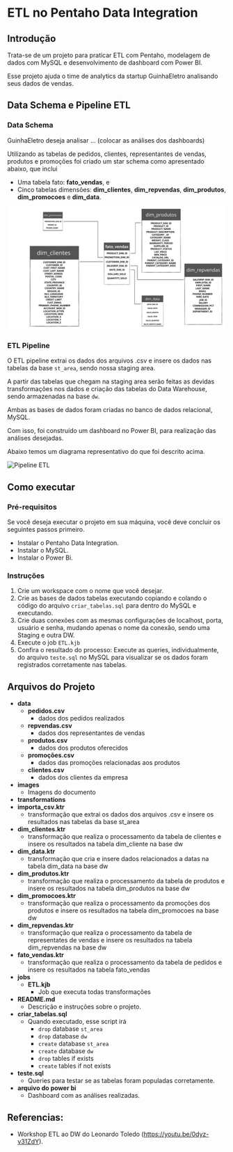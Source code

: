 # ETL no Pentaho Data Integration

## Introdução

Trata-se de um projeto para praticar ETL com Pentaho, modelagem de dados com MySQL e desenvolvimento de dashboard com Power BI.

Esse projeto ajuda o time de analytics da startup GuinhaEletro analisando seus dados de vendas.

## Data Schema e Pipeline ETL

### Data Schema

GuinhaEletro deseja analisar ... (colocar as análises dos dashboards)

Utilizando as tabelas de pedidos, clientes, representantes de vendas, produtos e promoções foi criado um star schema como apresentado abaixo, que inclui

- Uma tabela fato: **fato_vendas**, e 
- Cinco tabelas dimensões: **dim_clientes**, **dim_repvendas**, **dim_produtos**, **dim_promocoes** e **dim_data**.

![Star Schema UML](images/star_schema.png)

### ETL Pipeline

O ETL pipeline extrai os dados dos arquivos .csv e insere os dados nas tabelas da base `st_area`, sendo nossa staging area.

A partir das tabelas que chegam na staging area serão feitas as devidas transformações nos dados e criação das tabelas do Data Warehouse, sendo armazenadas na base `dw`.

Ambas as bases de dados foram criadas no  banco de dados relacional, MySQL.

Com isso, foi construído um dashboard no Power BI, para realização das análises desejadas.

Abaixo temos um diagrama representativo do que foi descrito acima.

![Pipeline ETL](images/Pipeline_ETL.jpg)

## Como executar

### Pré-requisitos

Se você deseja executar o projeto em sua máquina, você deve concluir os seguintes passos primeiro.

- Instalar o Pentaho Data Integration.
- Instalar o MySQL.
- Instalar o Power Bi.


### Instruções

1. Crie um workspace com o nome que você desejar.
2. Crie as bases de dados tabelas executando copiando e colando o código do arquivo `criar_tabelas.sql` para dentro do MySQL e executando.
3. Crie duas conexões com as mesmas configurações de localhost, porta, usuário e senha, mudando apenas o nome da conexão, sendo uma Staging e outra DW.
4. Execute o job `ETL.kjb`
5. Confira o resultado do processo: Execute as queries, individualmente, do arquivo `teste.sql` no MySQL para visualizar se os dados foram registrados corretamente nas tabelas.

## Arquivos do Projeto

- **data**
  - **pedidos.csv**
    - dados dos pedidos realizados
  - **repvendas.csv**
    - dados dos representantes de vendas
  - **produtos.csv**
    - dados dos produtos oferecidos
  - **promoções.csv**
    - dados das promoções relacionadas aos produtos
  - **clientes.csv**
    - dados dos clientes da empresa
- **images**
  - Imagens do documento
 - **transformations**
  - **importa_csv.ktr**
    - transformação que extrai os dados dos arquivos .csv e insere os resultados nas tabelas da base st_area
  - **dim_clientes.ktr**
    - transformação que realiza o processamento da tabela de clientes e insere os resultados na tabela dim_cliente na base dw
  - **dim_data.ktr**
    - transformação que cria e insere dados relacionados a datas na tabela dim_data na base dw
  - **dim_produtos.ktr**
    - transformação que realiza o processamento da tabela de produtos e insere os resultados na tabela dim_produtos na base dw
  - **dim_promocoes.ktr**
    - transformação que realiza o processamento da promoções dos produtos e insere os resultados na tabela dim_promocoes na base dw
  - **dim_repvendas.ktr**
    - transformação que realiza o processamento da tabela de representates de vendas e insere os resultados na tabela dim_repvendas na base dw
  - **fato_vendas.ktr**
    - transformação que realiza o processamento da tabela de pedidos e insere os resultados na tabela fato_vendas
- **jobs**
  - **ETL.kjb**
    - Job que executa todas transformações
- **README.md**
  - Descrição e instruções sobre o projeto.
- **criar_tabelas.sql**
  - Quando executado, esse script irá
    - `drop` database `st_area`
	- `drop` database `dw`
    - `create` database `st_area`
	- `create` database `dw`
    - `drop` tables if exists
    - `create` tables if not exists
- **teste.sql**
  - Queries para testar se as tabelas foram populadas corretamente.
- **arquivo do power bi**
  - Dashboard com as análises realizadas.

## Referencias: 

- Workshop ETL ao DW do Leonardo Toledo (https://youtu.be/0dyz-v31ZdY).
